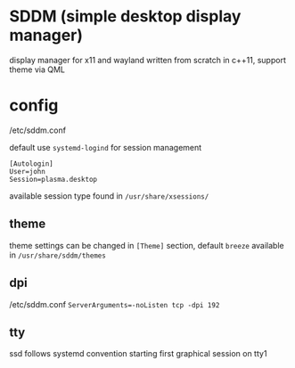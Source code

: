 # SDDM (simple desktop display manager)
display manager for x11 and wayland
written from scratch in c++11, support theme via QML

# config
/etc/sddm.conf

default use `systemd-logind` for session management
```
[Autologin]
User=john
Session=plasma.desktop
```

available session type found in `/usr/share/xsessions/`

## theme
theme settings can be changed in `[Theme]` section, default `breeze`
available in `/usr/share/sddm/themes`

## dpi
/etc/sddm.conf
`ServerArguments=-noListen tcp -dpi 192`

## tty
ssd follows systemd convention starting first graphical session on tty1

















